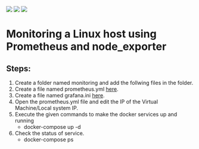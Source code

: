 <div>
    <image src=https://img.shields.io/badge/Grafana-brightgreen></image>
    <image src="https://img.shields.io/badge/Prometheus-ff69b4"></image>
    <image src="https://img.shields.io/badge/Node_exporter-orange"></image>
</div>

# Monitoring a Linux host using Prometheus and node_exporter

## Steps:

1. Create a folder named monitoring and add the follwing files in the folder.
2. Create a file named prometheus.yml [here](./prometheus.yml).
3. Create a file named grafana.ini [here](./grafana.ini). 
4. Open the prometheus.yml file and edit the IP of the Virtual Machine/Local system IP.
5. Execute the given commands to make the docker services up and running
    * docker-compose up -d
6. Check the status of service.
    * docker-compose ps
  

